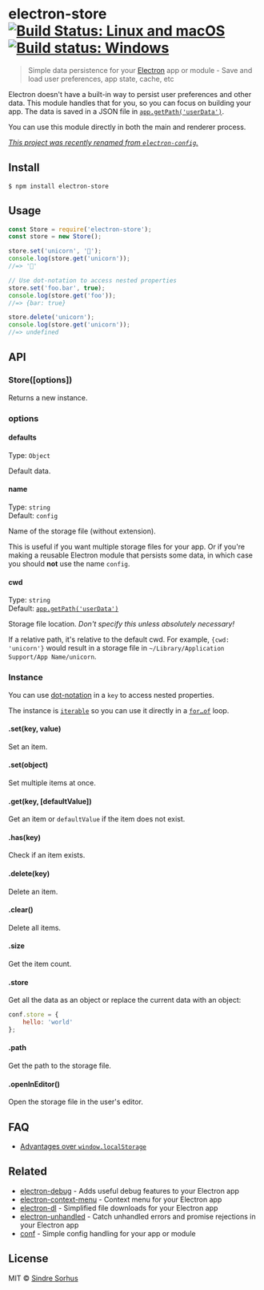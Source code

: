 # electron-store [![Build Status: Linux and macOS](https://travis-ci.org/sindresorhus/electron-store.svg?branch=master)](https://travis-ci.org/sindresorhus/electron-store) [![Build status: Windows](https://ci.appveyor.com/api/projects/status/m2m9o6gq77xxi2eg/branch/master?svg=true)](https://ci.appveyor.com/project/sindresorhus/electron-store/branch/master)

> Simple data persistence for your [Electron](https://electron.atom.io) app or module - Save and load user preferences, app state, cache, etc

Electron doesn't have a built-in way to persist user preferences and other data. This module handles that for you, so you can focus on building your app. The data is saved in a JSON file in [`app.getPath('userData')`](http://electron.atom.io/docs/api/app/#appgetpathname).

You can use this module directly in both the main and renderer process.

*[This project was recently renamed from `electron-config`.](https://github.com/sindresorhus/electron-store/issues/4)*


## Install

```
$ npm install electron-store
```


## Usage

```js
const Store = require('electron-store');
const store = new Store();

store.set('unicorn', '🦄');
console.log(store.get('unicorn'));
//=> '🦄'

// Use dot-notation to access nested properties
store.set('foo.bar', true);
console.log(store.get('foo'));
//=> {bar: true}

store.delete('unicorn');
console.log(store.get('unicorn'));
//=> undefined
```


## API

### Store([options])

Returns a new instance.

### options

#### defaults

Type: `Object`

Default data.

#### name

Type: `string`<br>
Default: `config`

Name of the storage file (without extension).

This is useful if you want multiple storage files for your app. Or if you're making a reusable Electron module that persists some data, in which case you should **not** use the name `config`.

#### cwd

Type: `string`<br>
Default: [`app.getPath('userData')`](http://electron.atom.io/docs/api/app/#appgetpathname)

Storage file location. *Don't specify this unless absolutely necessary!*

If a relative path, it's relative to the default cwd. For example, `{cwd: 'unicorn'}` would result in a storage file in `~/Library/Application Support/App Name/unicorn`.

### Instance

You can use [dot-notation](https://github.com/sindresorhus/dot-prop) in a `key` to access nested properties.

The instance is [`iterable`](https://developer.mozilla.org/en/docs/Web/JavaScript/Reference/Iteration_protocols) so you can use it directly in a [`for…of`](https://developer.mozilla.org/en/docs/Web/JavaScript/Reference/Statements/for...of) loop.

#### .set(key, value)

Set an item.

#### .set(object)

Set multiple items at once.

#### .get(key, [defaultValue])

Get an item or `defaultValue` if the item does not exist.

#### .has(key)

Check if an item exists.

#### .delete(key)

Delete an item.

#### .clear()

Delete all items.

#### .size

Get the item count.

#### .store

Get all the data as an object or replace the current data with an object:

```js
conf.store = {
	hello: 'world'
};
```

#### .path

Get the path to the storage file.

#### .openInEditor()

Open the storage file in the user's editor.


## FAQ

- [Advantages over `window.localStorage`](https://github.com/sindresorhus/electron-store/issues/17)


## Related

- [electron-debug](https://github.com/sindresorhus/electron-debug) - Adds useful debug features to your Electron app
- [electron-context-menu](https://github.com/sindresorhus/electron-context-menu) - Context menu for your Electron app
- [electron-dl](https://github.com/sindresorhus/electron-dl) - Simplified file downloads for your Electron app
- [electron-unhandled](https://github.com/sindresorhus/electron-unhandled) - Catch unhandled errors and promise rejections in your Electron app
- [conf](https://github.com/sindresorhus/conf) - Simple config handling for your app or module


## License

MIT © [Sindre Sorhus](https://sindresorhus.com)
